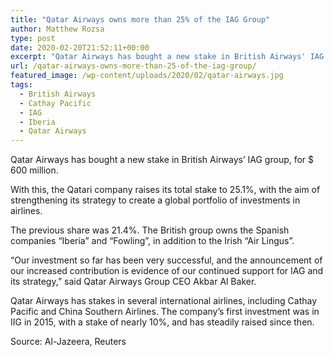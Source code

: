 ```yaml
---
title: "Qatar Airways owns more than 25% of the IAG Group"
author: Matthew Rozsa
type: post
date: 2020-02-20T21:52:11+00:00
excerpt: "Qatar Airways has bought a new stake in British Airways' IAG group, for $ 600 million."
url: /qatar-airways-owns-more-than-25-of-the-iag-group/
featured_image: /wp-content/uploads/2020/02/qatar-airways.jpg
tags:
  - British Airways
  - Cathay Pacific
  - IAG
  - Iberia
  - Qatar Airways
---
```


Qatar Airways has bought a new stake in British Airways&#8217; IAG group, for \$ 600 million.

With this, the Qatari company raises its total stake to 25.1%, with the aim of strengthening its strategy to create a global portfolio of investments in airlines.

The previous share was 21.4%. The British group owns the Spanish companies &#8220;Iberia&#8221; and &#8220;Fowling&#8221;, in addition to the Irish &#8220;Air Lingus&#8221;.

&#8220;Our investment so far has been very successful, and the announcement of our increased contribution is evidence of our continued support for IAG and its strategy,&#8221; said Qatar Airways Group CEO Akbar Al Baker.

Qatar Airways has stakes in several international airlines, including Cathay Pacific and China Southern Airlines. The company&#8217;s first investment was in IIG in 2015, with a stake of nearly 10%, and has steadily raised since then.

Source: Al-Jazeera, Reuters
